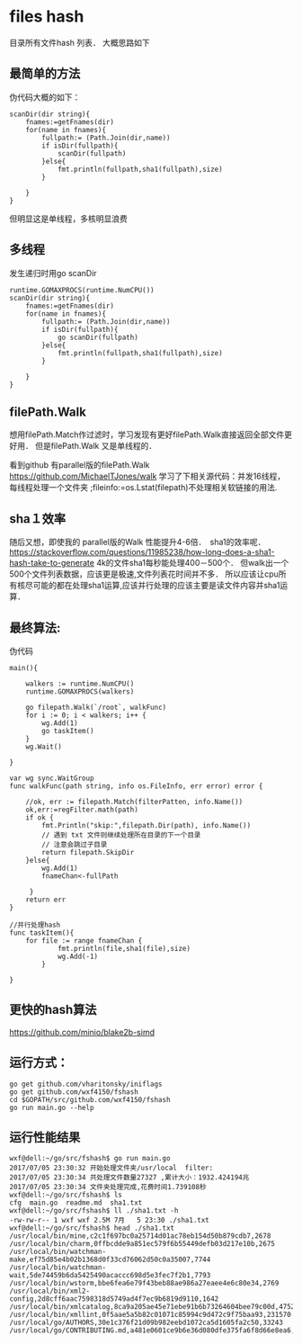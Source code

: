 # files hash

目录所有文件hash 列表． 大概思路如下

## 最简单的方法
伪代码大概的如下：
```
scanDir(dir string){
    fnames:=getFnames(dir)
    for(name in fnames){
        fullpath:= (Path.Join(dir,name))
        if isDir(fullpath){
            scanDir(fullpath)
        }else{
            fmt.println(fullpath,sha1(fullpath),size) 
        }
   
    }
}
```
但明显这是单线程，多核明显浪费

## 多线程
发生递归时用go scanDir
```
runtime.GOMAXPROCS(runtime.NumCPU())
scanDir(dir string){
    fnames:=getFnames(dir)
    for(name in fnames){
        fullpath:= (Path.Join(dir,name))
        if isDir(fullpath){
            go scanDir(fullpath)
        }else{
            fmt.println(fullpath,sha1(fullpath),size) 
        }
   
    }
}

```


## filePath.Walk
想用filePath.Match作过滤时，学习发现有更好filePath.Walk直接返回全部文件更好用．
但是filePath.Walk 又是单线程的．　

看到github 有parallel版的filePath.Walk
https://github.com/MichaelTJones/walk
学习了下相关源代码：并发16线程，每线程处理一个文件夹 ;fileinfo:=os.Lstat(filepath)不处理相关软链接的用法.


## sha１效率
随后又想，即使我的 parallel版的Walk 性能提升4-6倍．　sha1的效率呢．
https://stackoverflow.com/questions/11985238/how-long-does-a-sha1-hash-take-to-generate
4k的文件sha1每秒能处理400－500个． 但walk出一个500个文件列表数据，应该更是极速,文件列表花时间并不多．
所以应该让cpu所有核尽可能的都在处理sha1运算,应该并行处理的应该主要是读文件内容并sha1运算．


## 最终算法:
伪代码
```
main(){

    walkers := runtime.NumCPU()
    runtime.GOMAXPROCS(walkers)
    
    go filepath.Walk(`/root`, walkFunc)
    for i := 0; i < walkers; i++ {
        wg.Add(1)
        go taskItem()
    }
    wg.Wait()

}

var wg sync.WaitGroup
func walkFunc(path string, info os.FileInfo, err error) error {
    
	//ok, err := filepath.Match(filterPatten, info.Name())
	ok,err:=regFilter.math(path)
	if ok {
		fmt.Println("skip:",filepath.Dir(path), info.Name())
		// 遇到 txt 文件则继续处理所在目录的下一个目录
		// 注意会跳过子目录
		return filepath.SkipDir
	}else{
	    wg.Add(1)
	    fnameChan<-fullPath
	 
	 }
	return err
}

//并行处理hash
func taskItem(){
    for file := range fnameChan {
    		fmt.println(file,sha1(file),size) 
    		wg.Add(-1)
    	}
    
}
```


## 更快的hash算法
https://github.com/minio/blake2b-simd



## 运行方式：
```
go get github.com/vharitonsky/iniflags
go get github.com/wxf4150/fshash
cd $GOPATH/src/github.com/wxf4150/fshash
go run main.go --help
```

## 运行性能结果
```
wxf@dell:~/go/src/fshash$ go run main.go
2017/07/05 23:30:32 开始处理文件夹/usr/local  filter:
2017/07/05 23:30:34 共处理文件数量27327 ,累计大小：1932.424194兆
2017/07/05 23:30:34 文件夹处理完成,花费时间1.739108秒
wxf@dell:~/go/src/fshash$ ls
cfg  main.go  readme.md  sha1.txt
wxf@dell:~/go/src/fshash$ ll ./sha1.txt -h
-rw-rw-r-- 1 wxf wxf 2.5M 7月   5 23:30 ./sha1.txt
wxf@dell:~/go/src/fshash$ head ./sha1.txt 
/usr/local/bin/mine,c2c1f697bc0a25714d01ac78eb154d50b879cdb7,2678
/usr/local/bin/charm,0ffbcdde9a851ec579f6b55449defb03d217e10b,2675
/usr/local/bin/watchman-make,ef75d85e4b02b1368d0f33cd76062d50c0a35007,7744
/usr/local/bin/watchman-wait,5de74459b6da5425490acaccc698d5e3fec7f2b1,7793
/usr/local/bin/wstorm,bbe6fea6e79f43beb88ae986a27eaee4e6c80e34,2769
/usr/local/bin/xml2-config,2d8cff6aac7598318d5749ad4f7ec9b6819d9110,1642
/usr/local/bin/xmlcatalog,8ca9a205ae45e71ebe91b6b73264604bee79c00d,47522
/usr/local/bin/xmllint,0f5aae5a5b82c01071c85994c9d472c9f75baa93,231570
/usr/local/go/AUTHORS,30e1c376f21d09b982eebd1072ca5d1605fa2c50,33243
/usr/local/go/CONTRIBUTING.md,a481e0601ce9b6e36d080dfe375fa6f8d66e8ea6,1366

```
